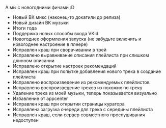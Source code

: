 А мы с новогодними фичами :D
+ Новый ВК микс (наконец-то докатили до релиза)
+ Новый дизайн ВК музыки
+ Итоги года
+ Поддержка новых способы входа VKid 
+ Новогоднее оформления запуска (не забудьте включить и новогоднее настроение в плеере)
+ Исправлен краш при сворачивании в трей
+ Исправлено выравнивание описания плейлиста при слишком длинном описании
+ Исправлено открытие настроек рекомендаций
+ Исправлен краш при попытке добавления нового трека в создание плейлиста
+ Исправлено воспроизведение из рекомендуемых плейлистов
+ Исправлено воспроизведение треков из похожих по треку
+ Удаление трека из моей музыки, теперь показывается визуально
+ Избавление от appcenter
+ Исправлен краш при открытии страницы куратора
+ Исправлена загрузка очереди для трека с середины плейлиста
+ Исправлен краш, если сервер совместного прослушивания недоступен